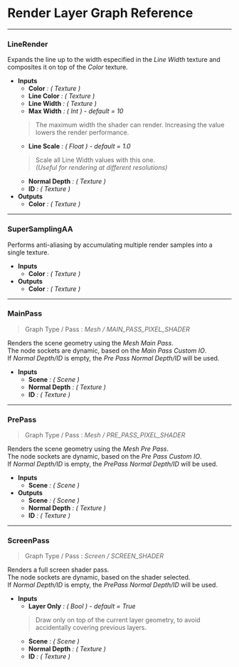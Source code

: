# Render Layer Graph Reference
---
### **LineRender**
Expands the line up to the width especified in the *Line Width* texture
and composites it on top of the *Color* texture.

- **Inputs**  
	- **Color** *: ( Texture )*  
	- **Line Color** *: ( Texture )*  
	- **Line Width** *: ( Texture )*  
	- **Max Width** *: ( Int ) - default = 10*  
	>The maximum width the shader can render.
	Increasing the value lowers the render performance.
	- **Line Scale** *: ( Float ) - default = 1.0*  
	>Scale all Line Width values with this one.  
	*(Useful for rendering at different resolutions)*
	- **Normal Depth** *: ( Texture )*  
	- **ID** *: ( Texture )*  
- **Outputs**  
	- **Color** *: ( Texture )*  
---
### **SuperSamplingAA**
Performs anti-aliasing by accumulating multiple render samples into a single texture.

- **Inputs**  
	- **Color** *: ( Texture )*  
- **Outputs**  
	- **Color** *: ( Texture )*  
---
### **MainPass**
>Graph Type / Pass : *Mesh / MAIN_PASS_PIXEL_SHADER*

Renders the scene geometry using the *Mesh Main Pass*.  
The node sockets are dynamic, based on the *Main Pass Custom IO*.  
If *Normal Depth/ID* is empty, the *Pre Pass* *Normal Depth/ID* will be used.

- **Inputs**  
	- **Scene** *: ( Scene )*  
	- **Normal Depth** *: ( Texture )*  
	- **ID** *: ( Texture )*  
---
### **PrePass**
>Graph Type / Pass : *Mesh / PRE_PASS_PIXEL_SHADER*

Renders the scene geometry using the *Mesh Pre Pass*.  
The node sockets are dynamic, based on the *Pre Pass Custom IO*.  
If *Normal Depth/ID* is empty, the *PrePass* *Normal Depth/ID* will be used.

- **Inputs**  
	- **Scene** *: ( Scene )*  
- **Outputs**  
	- **Scene** *: ( Scene )*  
	- **Normal Depth** *: ( Texture )*  
	- **ID** *: ( Texture )*  
---
### **ScreenPass**
>Graph Type / Pass : *Screen / SCREEN_SHADER*

Renders a full screen shader pass.  
The node sockets are dynamic, based on the shader selected.  
If *Normal Depth/ID* is empty, the *PrePass* *Normal Depth/ID* will be used.

- **Inputs**  
	- **Layer Only** *: ( Bool ) - default = True*  
	>Draw only on top of the current layer geometry,
	to avoid accidentally covering previous layers.
	- **Scene** *: ( Scene )*  
	- **Normal Depth** *: ( Texture )*  
	- **ID** *: ( Texture )*  
